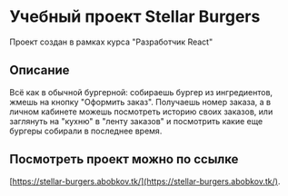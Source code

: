 # Учебный проект Stellar Burgers

Проект создан в рамках курса "Разработчик React"

## Описание

Всё как в обычной бургерной: собираешь бургер из ингредиентов, жмешь на кнопку "Оформить заказ".
Получаешь номер заказа, а в личном кабинете можешь посмотреть историю своих заказов, или заглянуть на "кухню" в "ленту заказов" и посмотрить какие еще бургеры собирали в последнее время.

## Посмотреть проект можно по ссылке 

[https://stellar-burgers.abobkov.tk/](https://stellar-burgers.abobkov.tk/).
